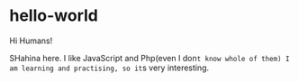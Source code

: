 # hello-world
Hi Humans!

SHahina here. I like JavaScript and Php(even I don`t know whole of them)
I am learning and practising, so it`s very interesting.

